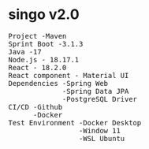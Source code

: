 # singo v2.0
<pre>
Project -Maven
Sprint Boot -3.1.3
Java -17
Node.js - 18.17.1
React - 18.2.0
React component - Material UI
Dependencies -Spring Web
             -Spring Data JPA
             -PostgreSQL Driver
CI/CD -Github
      -Docker
Test Environment -Docker Desktop
                 -Window 11
                 -WSL Ubuntu
</pre>
